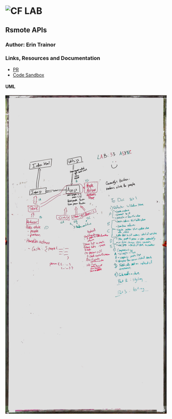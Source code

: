 ![CF](http://i.imgur.com/7v5ASc8.png) LAB
=================================================

## Rsmote APIs

### Author: Erin Trainor

### Links, Resources and Documentation
* [PR](https://github.com/401-advanced-javascript-401d29/lab-33/pull/1)
* [Code Sandbox](https://codesandbox.io/s/48lvq5xm697)

#### UML
![uml image](uml.jpg)
